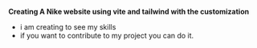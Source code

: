 **Creating A Nike website using vite and tailwind with the customization**

 - i am creating to see my skills 
 - if you want to contribute to my project you can do it.
